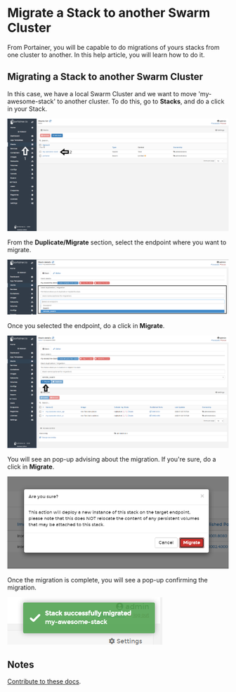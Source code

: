 # Migrate a Stack to another Swarm Cluster

From Portainer, you will be capable to do migrations of yours stacks from one cluster to another. In this help article, you will learn how to do it. 

## Migrating a Stack to another Swarm Cluster

In this case, we have a local Swarm Cluster and we want to move 'my-awesome-stack' to another cluster. To do this, go to <b>Stacks</b>, and do a click in your Stack.

![migrate](assets/migrate-1.png)

From the <b>Duplicate/Migrate</b> section, select the endpoint where you want to migrate.

![migrate](assets/migrate-2.png)

Once you selected the endpoint, do a click in <b>Migrate</b>.

![migrate](assets/migrate-3.png)

You will see an pop-up advising about the migration. If you're sure, do a click in <b>Migrate</b>.

![migrate](assets/migrate-4.png)

Once the migration is complete, you will see a pop-up confirming the migration.

![migrate](assets/migrate-5.png)

## Notes

[Contribute to these docs](https://github.com/portainer/portainer-docs/blob/master/contributing.md).